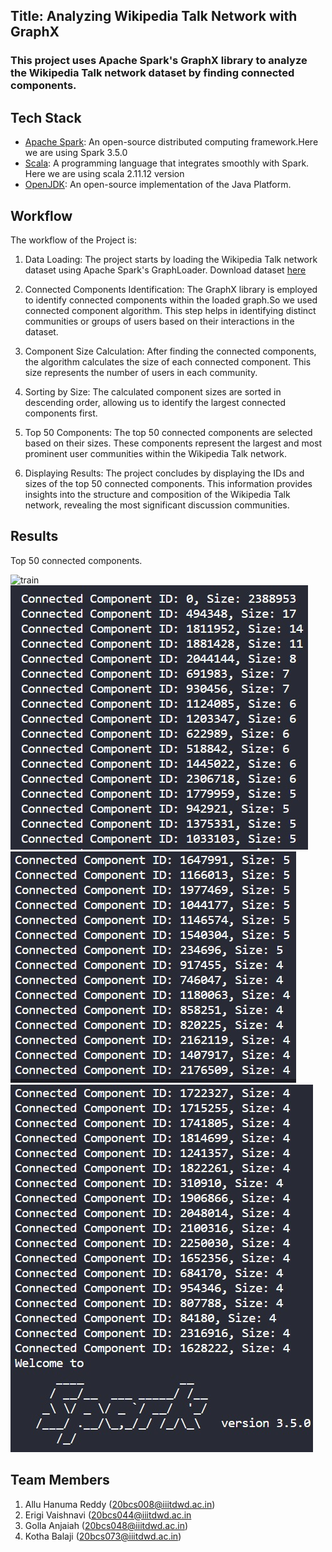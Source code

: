 ## Title: Analyzing Wikipedia Talk Network with GraphX

### This project uses Apache Spark's GraphX library to analyze the Wikipedia Talk network dataset by finding connected components.

## Tech Stack

- [Apache Spark](https://spark.apache.org/downloads.html): An open-source distributed computing framework.Here we are using Spark 3.5.0
- [Scala](https://www.scala-lang.org/download/all.html): A programming language that integrates smoothly with Spark. Here we are using scala 2.11.12 version
- [OpenJDK](https://openjdk.java.net/): An open-source implementation of the Java Platform.

## Workflow

The workflow of the Project is:

1. Data Loading: The project starts by loading the Wikipedia Talk network dataset using Apache Spark's GraphLoader. Download dataset [here](https://snap.stanford.edu/data/wiki-Talk.html)

2. Connected Components Identification: The GraphX library is employed to identify connected components within the loaded graph.So we used connected component algorithm. This step helps in identifying distinct communities or groups of users based on their interactions in the dataset.

3. Component Size Calculation: After finding the connected components, the algorithm calculates the size of each connected component. This size represents the number of users in each community.

4. Sorting by Size: The calculated component sizes are sorted in descending order, allowing us to identify the largest connected components first.

5. Top 50 Components: The top 50 connected components are selected based on their sizes. These components represent the largest and most prominent user communities within the Wikipedia Talk network.

6. Displaying Results: The project concludes by displaying the IDs and sizes of the top 50 connected components. This information provides insights into the structure and composition of the Wikipedia Talk network, revealing the most significant discussion communities.

## Results

Top 50 connected components.

![train](./docs/images/train.png)
![train](./Images/result1.jpg)
![train](./Images/result2.jpg)
![train](./Images/result3.jpg)

## Team Members

1. Allu Hanuma Reddy (20bcs008@iiitdwd.ac.in)
2. Erigi Vaishnavi (20bcs044@iiitdwd.ac.in
3. Golla Anjaiah (20bcs048@iiitdwd.ac.in)
4. Kotha Balaji (20bcs073@iiitdwd.ac.in)
